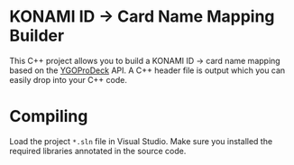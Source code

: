# KONAMI ID -> Card Name Mapping Builder
This C++ project allows you to build a KONAMI ID -> card name mapping based on the [YGOProDeck](https://ygoprodeck.com/api-guide) API. A C++ header file is output which you can easily drop into your C++ code.

# Compiling
Load the project `*.sln` file in Visual Studio. Make sure you installed the required libraries annotated in the source code.